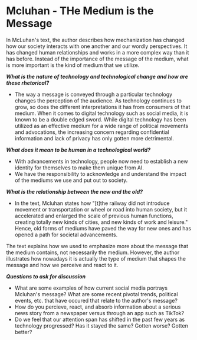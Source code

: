 # Mcluhan - THe Medium is the Message
In McLuhan's text, the author describes how mechanization has changed how our society interacts with one another and our wordly perspectives. It has changed human relationships and works in a more complex way than it has before. Instead of the importance of the message of the medium, what is more important is the kind of medium that we utilize.

**_What is the nature of technology and technological change and how are these rhetorical?_**
* The way a message is conveyed through a particular technology changes the perception of the audience. As technology continues to grow, so does the different interpretations it has from consumers of that medium. When it comes to digital technology such as social media, it is known to be a double edged sword. While digital technology has been utilized as an effective medium for a wide range of political movements and advocations, the increasing concern regarding confidential information and lack of privacy has only gotten more detrimental.

**_What does it mean to be human in a technological world?_**
* With advancements in technology, people now need to establish  a new identity for themselves to make them unique from AI.
* We have the responsibility to acknowledge and understand the impact of the mediums we use and put out to society.

**_What is the relationship between the new and the old?_**
* In the text, Mcluhan states how "[t]the railway did not introduce movement or transportation or wheel or road into human society, but it accelerated and enlarged the scale of previous human functions, creating totally new kinds of cities, and new kinds of work and leisure." Hence, old forms of mediums have paved the way for new ones and has opened a path for societal advancements.

The text explains how we used to emphasize more about the message that the medium contains, not necessarily the medium. However, the author illustrates how nowadays it is actually the type of medium that shapes the message and how we perceive and react to it.

**_Questions to ask for discussion_**

* What are some examples of how current social media portrays Mcluhan's message? What are some recent pivotal trends, political events, etc. that have occured that relate to the author's message?
* How do you percieve, react, and absorb information about a serious news story from a newspaper versus through an app such as TikTok?
* Do we feel that our attention span has shifted in the past few years as technology progressed? Has it stayed the same? Gotten worse? Gotten better?